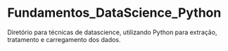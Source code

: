 # Fundamentos_DataScience_Python
Diretório para técnicas de datascience, utilizando Python para extração, tratamento e carregamento dos dados.
